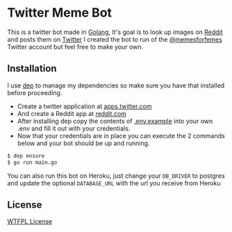 # Twitter Meme Bot

This is a twitter bot made in [Golang](https://golang.org), It's goal is to look up images on [Reddit](https://reddit.com) and posts them on [Twitter](https://twitter.com)
I created the bot to run of the [@memesforfemes](https://twitter.com/memesforfemes) Twitter account but feel free to make your own.

## Installation

I use [dep](https://github.com/golang/dep) to manage my dependencies so make sure you have that installed before proceeding.

- Create a twitter application at [apps.twitter.com](https://apps.twitter.com/app/new)
- And create a Reddit app at [reddit.com](https://www.reddit.com/prefs/apps)
- After installing dep copy the contents of [.env.example](.env.example) into your own .env and fill it out with your credentials.
- Now that your credentials are in place you can execute the 2 commands below and your bot should be up and running.
```sh
$ dep ensure
$ go run main.go
```

You can also run this bot on Heroku, just change your `DB_DRIVER` to postgres and update the optional `DATABASE_URL` with the url you receive from Heroku

## License
[WTFPL License](LICENSE)